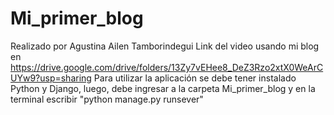 # Mi_primer_blog

Realizado por Agustina Ailen Tamborindegui
Link del video usando mi blog en https://drive.google.com/drive/folders/13Zy7vEHee8_DeZ3Rzo2xtX0WeArCUYw9?usp=sharing
Para utilizar la aplicación se debe tener instalado Python y Django, luego, debe ingresar a la carpeta Mi_primer_blog y en la terminal escribir "python manage.py runsever"
